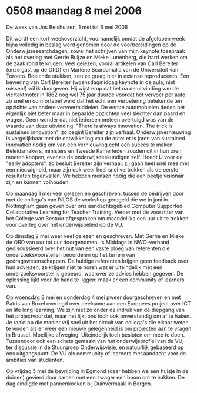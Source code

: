 # 0508 maandag 8 mei 2006
De week van Jos Beishuizen, 1 mei tot 6 mei 2006

Dit wordt een kort weekoverzicht, voornamelijk omdat de afgelopen week bijna volledig in beslag werd genomen door de voorbereidingen op de Onderwijsresearchdagen, zowel het schrijven van mijn keynote toespraak als het overleg met Gerrie Buijze en Mieke Lunenberg, die hard werken om de zaak rond te krijgen. Veel gelezen, vooral artikelen van Carl Bereiter (onze gast op de ORD) en Marlene Scardamalia van de Universiteit van Toronto. Boeiende stukken, zou ze graag hier in extenso reproduceren. Eén bewering van Carl Bereiter (woensdagmiddag keynote in de aula, niet missen!) wil ik doorgeven. Hij wijst erop dat het na de uitvinding van de viertaktmotor in 1862 nog wel 75 jaar duurde voordat het vervoer per auto zo snel en comfortabel werd dat het echt een verbetering betekende ten opzichte van andere vervoermiddelen. De eerste automobielen deden het eigenlijk niet beter maar in bepaalde opzichten veel slechter dan paard en wagen. Geen wonder dat niet iedereen meteen overtuigd was van de waarde van deze uitvinding. "There is always innovation. The trick is sustained innovation", zo begint Bereiter zijn verhaal. Onderwijsvernieuwing is vergelijkbaar met de ontwikkeling van de auto: er is jaren van sustained innovation nodig om van een vernieuwing echt een succes te maken. Beleidsmakers, ministers en Tweede Kamerleden zouden dit in hun oren moeten knopen, evenals de onderwijsdeskundigen zelf. Hoedt U voor de "early adopters", zo besluit Bereiter zijn verhaal, zij gaan heel snel mee met een nieuwigheid, maar zijn ook weer heel snel vertrokken als de eerste resultaten tegenvallen. We hebben mensen nodig die een beetje visionair zijn en kunnen volhouden.

Op maandag 1 mei veel gelezen en geschreven, tussen de bedrijven door met de collega's van IVLOS de workshop geregeld die we in juni in Nottingham gaan geven over ons aandachtsgebied Computer Supported Collaborative Learning for Teacher Training. Verder met de voorzitter van het College van Bestuur afgesproken om maandelijks een uur uit te trekken voor overleg over het onderwijsbeleid op de VU.

Op dinsdag 2 mei weer veel gelezen en geschreven. Met Gerrie en Mieke de ORD van uur tot uur doorgenomen. 's Middags in NWO-verband gediscussieerd over het nut van een vaste ploeg van referenten die onderzoeksvoorstellen beoordelen op het terrein van gedragswetenschappen. De huidige referenten krijgen geen feedback over hun adviezen, ze krijgen niet te horen wat er uiteindelijk met een onderzoeksvoorstel is gebeurd, waarover ze advies hebben gegeven. De oplossing lijkt voor de hand te liggen: maak er een community of learners van.

Op woensdag 3 mei en donderdag 4 mei pweer doorgeschreven en met Patris van Boxel overlegd over deelname aan een Europees project over ICT en life long learning. We zijn niet zo onder de indruk van de diepgang van het projectvoorstel, maar het lijkt ons toch ook onverstandig om af te haken. Je raakt op die manier vrij snel uit het circuit van collega's die elkaar weten te vinden als er weer een nieuwe gelegenheid is om projecten aan te vragen in Brussel. Moeilijke afweging. Uiteindelijk toch besloten om mee te doen. Tussendoor ook een schets gemaakt van het onderwijsprofiel van de VU, ter discussie in de Stuurgroep Onderwijsvisie, en natuurlijk gebaseerd op ons uitgangspunt: De VU als community of learners met aandacht voor de ambities van studenten.

Op vrijdag 5 mei de bevrijding in Egmond (daar hebben we een huisje in de duinen) gevierd door samen met een zwager een boom om te hakken. De dag eindigde met pannenkoeken bij Duinvermaak in Bergen.